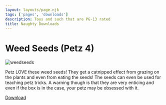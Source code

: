 ```yaml
---
layout: layouts/page.njk
tags: ['pages', 'downloads']
description: Toys and such that are PG-13 rated
title: Naughty Downloads
---
```


# Weed Seeds (Petz 4)

![weedseeds](https://user-images.githubusercontent.com/1251094/130373812-641d4786-04c4-4bcc-acce-1e7dfb5dd644.png)

Petz LOVE these weed seeds! They get a catnipped effect from grazing on the plants and even from eating the seeds! The seeds can even be used for teaching petz tricks. A warning though is that they are very enticing and even if the box is in the case, your petz may be obsessed with it. 


[Download](https://cdn.glitch.com/e8c48446-7221-44a1-aabd-d809cd1d1e34%2Fexotic%20seeds.zip?v=1630038805657)
